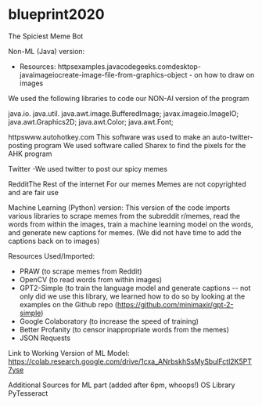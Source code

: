 # blueprint2020
The Spiciest Meme Bot

Non-ML (Java) version:
- Resources:
httpsexamples.javacodegeeks.comdesktop-javaimageiocreate-image-file-from-graphics-object  - on how to draw on images

We used the following libraries to code our NON-AI version of the program

java.io.
java.util.
java.awt.image.BufferedImage;
javax.imageio.ImageIO;
java.awt.Graphics2D;
java.awt.Color;
java.awt.Font;

httpswww.autohotkey.com 
This software was used to make an auto-twitter-posting program
We used software called Sharex to find the pixels for the AHK program

Twitter
	-We used twitter to post our spicy memes
 
RedditThe Rest of the internet
For our memes
Memes are not copyrighted and are fair use


Machine Learning (Python) version:
This version of the code imports various libraries to scrape memes from the subreddit r/memes, read the words from within the images, train a machine learning model on the words, and generate new captions for memes. (We did not have time to add the captions back on to images)

Resources Used/Imported:
- PRAW (to scrape memes from Reddit)
- OpenCV (to read words from within images)
- GPT2-Simple (to train the language model and generate captions -- not only did we use this library, we learned how to do so by looking at the examples on the Github repo (https://github.com/minimaxir/gpt-2-simple) 
- Google Colaboratory (to increase the speed of training)
- Better Profanity (to censor inappropriate words from the memes)
- JSON Requests

Link to Working Version of ML Model:
https://colab.research.google.com/drive/1cxa_ANrbskhSsMySbulFctl2K5PT7yse


Additional Sources for ML part (added after 6pm, whoops!)
OS Library
PyTesseract

